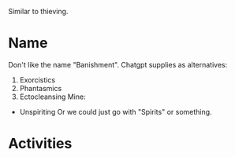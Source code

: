 Similar to thieving.
# Name
Don't like the name "Banishment". Chatgpt supplies as alternatives:
1.  Exorcistics
2. Phantasmics
3. Ectocleansing
Mine:
* Unspiriting
Or we could just go with "Spirits" or something.

# Activities


